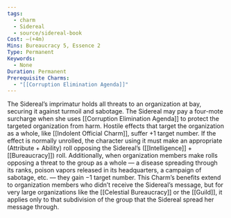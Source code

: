 ```yaml
---
tags:
  - charm
  - Sidereal
  - source/sidereal-book
Cost: —(+4m)
Mins: Bureaucracy 5, Essence 2
Type: Permanent
Keywords:
  - None
Duration: Permanent
Prerequisite Charms:
  - "[[Corruption Elimination Agenda]]"
---
```

The Sidereal’s imprimatur holds all threats to an organization at bay, securing it against turmoil and sabotage. The Sidereal may pay a four-mote surcharge when she uses [[Corruption Elimination Agenda]] to protect the targeted organization from harm. Hostile effects that target the organization as a whole, like [[Indolent Official Charm]], suffer +1 target number. If the effect is normally unrolled, the character using it must make an appropriate (Attribute + Ability) roll opposing the Sidereal’s ([[Intelligence]] + [[Bureaucracy]]) roll. Additionally, when organization members make rolls opposing a threat to the group as a whole — a disease spreading through its ranks, poison vapors released in its headquarters, a campaign of sabotage, etc. — they gain −1 target number. This Charm’s benefits extend to organization members who didn’t receive the Sidereal’s message, but for very large organizations like the [[Celestial Bureaucracy]] or the [[Guild]], it applies only to that subdivision of the group that the Sidereal spread her message through.